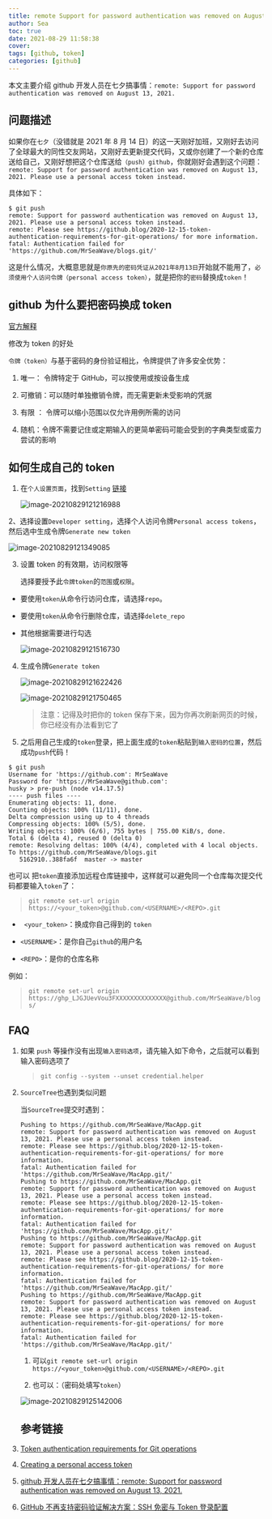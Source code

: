 ```yaml
---
title: remote Support for password authentication was removed on August 13, 2021
author: Sea
toc: true
date: 2021-08-29 11:58:38
cover:
tags: [github, token]
categories: [github]
---
```


本文主要介绍 github 开发人员在七夕搞事情：`remote: Support for password authentication was removed on August 13, 2021.`

<!--more-->

## 问题描述

如果你在`七夕`（没错就是 2021 年 8 月 14 日）的这一天刚好加班，又刚好去访问了全球最大的同性交友网站，又刚好去更新提交代码，又或你创建了一个新的仓库送给自己，又刚好想把这个仓库送给`（push）github`，你就刚好会遇到这个问题：`remote: Support for password authentication was removed on August 13, 2021. Please use a personal access token instead.`

具体如下：

```shell
$ git push
remote: Support for password authentication was removed on August 13, 2021. Please use a personal access token instead.
remote: Please see https://github.blog/2020-12-15-token-authentication-requirements-for-git-operations/ for more information.
fatal: Authentication failed for 'https://github.com/MrSeaWave/blogs.git/'
```

这是什么情况，大概意思就是`你原先的密码凭证从2021年8月13日`开始就不能用了，`必须使用个人访问令牌（personal access token）`，就是把你的`密码`替换成`token`！

## github 为什么要把密码换成 token

[官方解释](https://github.blog/2020-12-15-token-authentication-requirements-for-git-operations/)

修改为 token 的好处

`令牌（token）`与基于密码的身份验证相比，令牌提供了许多安全优势：

1. 唯一： 令牌特定于 GitHub，可以按使用或按设备生成

2. 可撤销：可以随时单独撤销令牌，而无需更新未受影响的凭据
3. 有限 ： 令牌可以缩小范围以仅允许用例所需的访问
4. 随机：令牌不需要记住或定期输入的更简单密码可能会受到的字典类型或蛮力尝试的影响

## 如何生成自己的 token

1. 在`个人设置页面`，找到`Setting` [链接](https://docs.github.com/en/github/authenticating-to-github/keeping-your-account-and-data-secure/creating-a-personal-access-token)

   ![image-20210829121216988](https://cdn.jsdelivr.net/gh/MrSeaWave/figure-bed-profile@main/uPic/2021/eY0yCA_image-20210829121216988.png)

2、选择设置`Developer setting`，选择个人访问令牌`Personal access tokens`，然后选中生成令牌`Generate new token`

![image-20210829121349085](https://cdn.jsdelivr.net/gh/MrSeaWave/figure-bed-profile@main/uPic/2021/mbPg1b_image-20210829121349085.png)

3. 设置 token 的有效期，访问权限等

   选择要授予此`令牌token`的`范围`或`权限`。

- 要使用`token`从命令行访问仓库，请选择`repo`。
- 要使用`token`从命令行删除仓库，请选择`delete_repo`
- 其他根据需要进行勾选

  ![image-20210829121516730](https://cdn.jsdelivr.net/gh/MrSeaWave/figure-bed-profile@main/uPic/2021/NL54PQ_image-20210829121516730.png)

4. 生成令牌`Generate token`

   ![image-20210829121622426](https://cdn.jsdelivr.net/gh/MrSeaWave/figure-bed-profile@main/uPic/2021/rbldTJ_image-20210829121622426.png)

   ![image-20210829121750465](https://cdn.jsdelivr.net/gh/MrSeaWave/figure-bed-profile@main/uPic/2021/0HXzt4_image-20210829121750465.png)

   > 注意：记得及时把你的 token 保存下来，因为你再次刷新网页的时候，你已经没有办法看到它了

5. 之后用自己生成的`token`登录，把上面生成的`token`粘贴到`输入密码的位置`，然后成功`push`代码！

```shell
$ git push
Username for 'https://github.com': MrSeaWave
Password for 'https://MrSeaWave@github.com':
husky > pre-push (node v14.17.5)
---- push files ----
Enumerating objects: 11, done.
Counting objects: 100% (11/11), done.
Delta compression using up to 4 threads
Compressing objects: 100% (5/5), done.
Writing objects: 100% (6/6), 755 bytes | 755.00 KiB/s, done.
Total 6 (delta 4), reused 0 (delta 0)
remote: Resolving deltas: 100% (4/4), completed with 4 local objects.
To https://github.com/MrSeaWave/blogs.git
   5162910..388fa6f  master -> master
```

也可以 把`token`直接添加远程仓库链接中，这样就可以避免同一个仓库每次提交代码都要输入`token`了：

> `git remote set-url origin https://<your_token>@github.com/<USERNAME>/<REPO>.git`

- ` <your_token>`：换成你自己得到的 `token`

- `<USERNAME>`：是你自己`github`的用户名

- `<REPO>`：是你的仓库名称

例如：

> `git remote set-url origin https://ghp_LJGJUevVou3FXXXXXXXXXXXXXX@github.com/MrSeaWave/blogs/`

## FAQ

1. 如果 `push` 等操作没有出现`输入密码选项`，请先输入如下命令，之后就可以看到输入密码选项了

   > `git config --system --unset credential.helper`

2. `SourceTree`也遇到类似问题

   当`SourceTree`提交时遇到：

   ```she
   Pushing to https://github.com/MrSeaWave/MacApp.git
   remote: Support for password authentication was removed on August 13, 2021. Please use a personal access token instead.
   remote: Please see https://github.blog/2020-12-15-token-authentication-requirements-for-git-operations/ for more information.
   fatal: Authentication failed for 'https://github.com/MrSeaWave/MacApp.git/'
   Pushing to https://github.com/MrSeaWave/MacApp.git
   remote: Support for password authentication was removed on August 13, 2021. Please use a personal access token instead.
   remote: Please see https://github.blog/2020-12-15-token-authentication-requirements-for-git-operations/ for more information.
   fatal: Authentication failed for 'https://github.com/MrSeaWave/MacApp.git/'
   Pushing to https://github.com/MrSeaWave/MacApp.git
   remote: Support for password authentication was removed on August 13, 2021. Please use a personal access token instead.
   remote: Please see https://github.blog/2020-12-15-token-authentication-requirements-for-git-operations/ for more information.
   fatal: Authentication failed for 'https://github.com/MrSeaWave/MacApp.git/'
   Pushing to https://github.com/MrSeaWave/MacApp.git
   remote: Support for password authentication was removed on August 13, 2021. Please use a personal access token instead.
   remote: Please see https://github.blog/2020-12-15-token-authentication-requirements-for-git-operations/ for more information.
   fatal: Authentication failed for 'https://github.com/MrSeaWave/MacApp.git/'
   ```

   1. 可以`git remote set-url origin https://<your_token>@github.com/<USERNAME>/<REPO>.git`

   2. 也可以：（密码处填写`token`）

   ![image-20210829125142006](https://cdn.jsdelivr.net/gh/MrSeaWave/figure-bed-profile@main/uPic/2021/wp7uaH_image-20210829125142006.png)

   ## 参考链接

3. [Token authentication requirements for Git operations](https://github.blog/2020-12-15-token-authentication-requirements-for-git-operations/)
4. [Creating a personal access token](https://docs.github.com/en/github/authenticating-to-github/keeping-your-account-and-data-secure/creating-a-personal-access-token)
5. [github 开发人员在七夕搞事情：remote: Support for password authentication was removed on August 13, 2021.](https://blog.csdn.net/weixin_41010198/article/details/119698015)

6. [GitHub 不再支持密码验证解决方案：SSH 免密与 Token 登录配置](https://cloud.tencent.com/developer/article/1861466)
